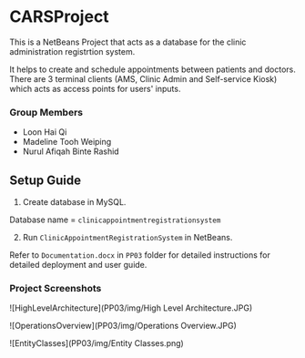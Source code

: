 # CARSProject

This is a NetBeans Project that acts as a database for the clinic administration registrtion system.

It helps to create and schedule appointments between patients and doctors. There are 3 terminal clients (AMS, Clinic Admin and Self-service Kiosk) which acts as access points for users' inputs.

### Group Members

 - Loon Hai Qi 
 - Madeline Tooh Weiping 
 - Nurul Afiqah Binte Rashid 

## Setup Guide

1. Create database in MySQL.

Database name = `clinicappointmentregistrationsystem`

2. Run `ClinicAppointmentRegistrationSystem` in NetBeans.

Refer to `Documentation.docx` in `PP03` folder for detailed instructions for detailed deployment and user guide.

### Project Screenshots

![HighLevelArchitecture](PP03/img/High Level Architecture.JPG)

![OperationsOverview](PP03/img/Operations Overview.JPG)

![EntityClasses](PP03/img/Entity Classes.png)